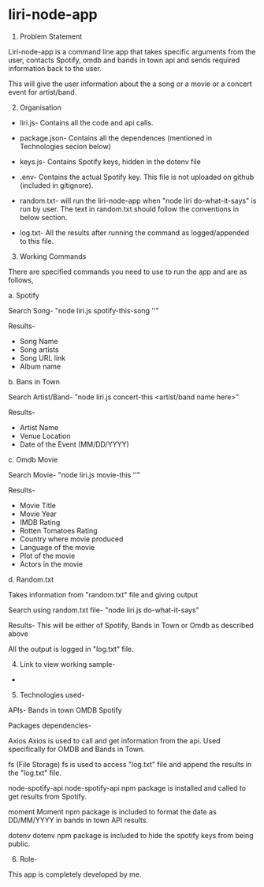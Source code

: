 # liri-node-app

1. Problem Statement

Liri-node-app is a command line app that takes specific arguments from the user, contacts Spotify, omdb and bands in town api and sends required information back to the user.

This will give the user information about the a song or a movie or a concert event for artist/band.

2. Organisation

* liri.js- Contains all the code and api calls.

* package.json- Contains all the dependences 
(mentioned in Technologies secion below)

* keys.js- Contains Spotify keys, hidden in the dotenv file

* .env- Contains the actual Spotify key. This file is not uploaded on github (included in gitignore).

* random.txt- will run the liri-node-app when "node liri do-what-it-says" is run by user. The text in random.txt should follow the conventions in below section.

* log.txt- All the results after running the command as logged/appended to this file.

3. Working Commands

There are specified commands you need to use to run the app and are as follows,

a. Spotify

Search Song- 
"node liri.js spotify-this-song '<song name here>'"

Results-
* Song Name
* Song artists
* Song URL link
* Album name

b. Bans in Town

Search Artist/Band-
"node liri.js concert-this <artist/band name here>"

Results-
* Artist Name
* Venue Location
* Date of the Event (MM/DD/YYYY)

c. Omdb Movie

Search Movie-
"node liri.js movie-this '<movie name here>'"

Results-
* Movie Title
* Movie Year
* IMDB Rating
* Rotten Tomatoes Rating
* Country where movie produced
* Language of the movie
* Plot of the movie
* Actors in the movie

d. Random.txt
  
Takes information from "random.txt" file and giving output

Search using random.txt file-
"node liri.js do-what-it-says"

Results-
This will be either of Spotify, Bands in Town or Omdb as described above

All the output is logged in "log.txt" file.

4. Link to view working sample-

*


5. Technologies used-

APIs-
Bands in town
OMDB
Spotify

Packages dependencies-

Axios
Axios is used to call and get information from the api. Used specifically for OMDB and Bands in Town.

fs (File Storage)
fs is used to access "log.txt" file and append the results in the "log.txt" file.

node-spotify-api
node-spotify-api npm package is installed and called to get results from Spotify.

moment
Moment npm package is included to format the date as DD/MM/YYYY in bands in town API results.

dotenv
dotenv npm package is included to hide the spotify keys from being public.

6. Role-

This app is completely developed by me.